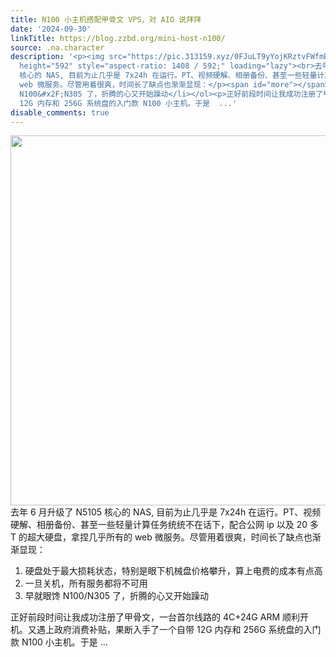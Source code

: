 ```yaml
---
title: N100 小主机搭配甲骨文 VPS，对 AIO 说拜拜
date: '2024-09-30'
linkTitle: https://blog.zzbd.org/mini-host-n100/
source: .na.character
description: '<p><img src="https://pic.313159.xyz/0FJuLT9yYojKRztvFWfmB.jpg" width="1408"
  height="592" style="aspect-ratio: 1408 / 592;" loading="lazy"><br>去年 6 月升级了 N5105
  核心的 NAS, 目前为止几乎是 7x24h 在运行。PT、视频硬解、相册备份、甚至一些轻量计算任务统统不在话下，配合公网 ip 以及 20 多 T 的超大硬盘，拿捏几乎所有的
  web 微服务。尽管用着很爽，时间长了缺点也渐渐显现：</p><span id="more"></span><ol><li>硬盘处于最大损耗状态，特别是眼下机械盘价格攀升，算上电费的成本有点高</li><li>一旦关机，所有服务都将不可用</li><li>早就眼馋
  N100&#x2F;N305 了，折腾的心又开始躁动</li></ol><p>正好前段时间让我成功注册了甲骨文，一台首尔线路的 4C+24G ARM 顺利开机。又遇上政府消费补贴，果断入手了一个自带
  12G 内存和 256G 系统盘的入门款 N100 小主机。于是  ...'
disable_comments: true
---
```

<p><img src="https://pic.313159.xyz/0FJuLT9yYojKRztvFWfmB.jpg" width="1408" height="592" style="aspect-ratio: 1408 / 592;" loading="lazy"><br>去年 6 月升级了 N5105 核心的 NAS, 目前为止几乎是 7x24h 在运行。PT、视频硬解、相册备份、甚至一些轻量计算任务统统不在话下，配合公网 ip 以及 20 多 T 的超大硬盘，拿捏几乎所有的 web 微服务。尽管用着很爽，时间长了缺点也渐渐显现：</p><span id="more"></span><ol><li>硬盘处于最大损耗状态，特别是眼下机械盘价格攀升，算上电费的成本有点高</li><li>一旦关机，所有服务都将不可用</li><li>早就眼馋 N100&#x2F;N305 了，折腾的心又开始躁动</li></ol><p>正好前段时间让我成功注册了甲骨文，一台首尔线路的 4C+24G ARM 顺利开机。又遇上政府消费补贴，果断入手了一个自带 12G 内存和 256G 系统盘的入门款 N100 小主机。于是  ...
